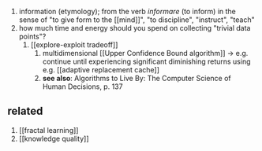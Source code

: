 1. information (etymology); from the verb *informare* (to inform) in the sense of "to give form to the [[mind]]", "to discipline", "instruct", "teach"
2. how much time and energy should you spend on collecting "trivial data points"?
	1. [[explore-exploit tradeoff]]
		1. multidimensional [[Upper Confidence Bound algorithm]] → e.g. continue until experiencing significant diminishing returns using e.g. [[adaptive replacement cache]]
		2. **see also**: Algorithms to Live By: The Computer Science of Human Decisions, p. 137

## related
1. [[fractal learning]]
2. [[knowledge quality]]